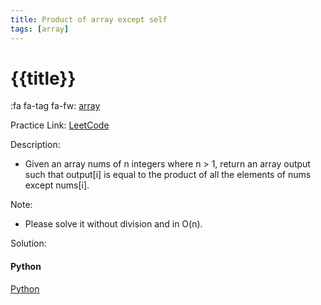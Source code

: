 ```yaml
---
title: Product of array except self
tags: [array]
---
```


# {{title}}

:fa fa-tag fa-fw: [array]({{tagspath}}/array)

Practice Link: [LeetCode](https://leetcode.com/problems/product-of-array-except-self/)

Description:

- Given an array nums of n integers where n > 1, return an array output such that output[i] is equal to the product of all the elements of nums except nums[i].
  
Note:

- Please solve it without division and in O(n).

Solution:

<!-- tabs:start -->
#### **Python**

[Python](../pycode/array/product-of-array-except-self.py ':include :type=code')
<!-- tabs:end -->
